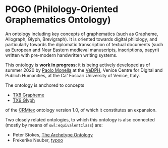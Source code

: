 # POGO (Philology-Oriented Graphematics Ontology)


An ontology including key concepts of graphematics (such as Grapheme, Allograph, Glyph, Brevigraph). It is oriented towards digital philology, and particularly towards the diplomatic transcription of textual documents (such as European and Near Eastern medieval manuscripts, inscriptions, papyri) written with pre-modern handwritten writing systems.

This ontology is **work in progress**: it is being actively developed as of summer 2020 by [Paolo Monella](http://www1.unipa.it/paolo.monella/) at the [VeDPH](https://unive.it/vedph), Venice Centre for Digital and Publich Humanities, at the Ca' Foscari University of Venice, Italy.

The ontology is anchored to concepts

- [TX8 Grapheme](http://www.cidoc-crm.org/crmtex/TX8_Grapheme)
- [TX9 Glyph](http://www.cidoc-crm.org/crmtex/TX9_Glyph)

of the [CRMtex](http://www.cidoc-crm.org/crmtex/sites/default/files/CRMtex_v1.0_March_2020.pdf) ontology version 1.0, of which it constitutes an expansion.

Two closely related ontologies, to which this ontology is also connected (mostly by means of `owl:equivalentClass`) are:
- Peter Stokes, [The Archetype Ontology](https://github.com/pastokes/archetype-ontology)
- Frekerike Neuber, [typoo](https://github.com/FrederikeNeuber/typoo/)
